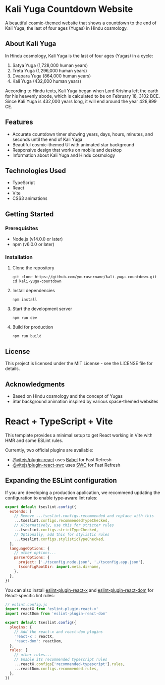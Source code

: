 # Kali Yuga Countdown Website

A beautiful cosmic-themed website that shows a countdown to the end of Kali Yuga, the last of four ages (Yugas) in Hindu cosmology.

## About Kali Yuga

In Hindu cosmology, Kali Yuga is the last of four ages (Yugas) in a cycle:
1. Satya Yuga (1,728,000 human years)
2. Treta Yuga (1,296,000 human years)
3. Dvapara Yuga (864,000 human years)
4. Kali Yuga (432,000 human years)

According to Hindu texts, Kali Yuga began when Lord Krishna left the earth for his heavenly abode, which is calculated to be on February 18, 3102 BCE. Since Kali Yuga is 432,000 years long, it will end around the year 428,899 CE.

## Features

- Accurate countdown timer showing years, days, hours, minutes, and seconds until the end of Kali Yuga
- Beautiful cosmic-themed UI with animated star background
- Responsive design that works on mobile and desktop
- Information about Kali Yuga and Hindu cosmology

## Technologies Used

- TypeScript
- React
- Vite
- CSS3 animations

## Getting Started

### Prerequisites

- Node.js (v14.0.0 or later)
- npm (v6.0.0 or later)

### Installation

1. Clone the repository
   ```
   git clone https://github.com/yourusername/kali-yuga-countdown.git
   cd kali-yuga-countdown
   ```

2. Install dependencies
   ```
   npm install
   ```

3. Start the development server
   ```
   npm run dev
   ```

4. Build for production
   ```
   npm run build
   ```

## License

This project is licensed under the MIT License - see the LICENSE file for details.

## Acknowledgments

- Based on Hindu cosmology and the concept of Yugas
- Star background animation inspired by various space-themed websites

# React + TypeScript + Vite

This template provides a minimal setup to get React working in Vite with HMR and some ESLint rules.

Currently, two official plugins are available:

- [@vitejs/plugin-react](https://github.com/vitejs/vite-plugin-react/blob/main/packages/plugin-react/README.md) uses [Babel](https://babeljs.io/) for Fast Refresh
- [@vitejs/plugin-react-swc](https://github.com/vitejs/vite-plugin-react-swc) uses [SWC](https://swc.rs/) for Fast Refresh

## Expanding the ESLint configuration

If you are developing a production application, we recommend updating the configuration to enable type-aware lint rules:

```js
export default tseslint.config({
  extends: [
    // Remove ...tseslint.configs.recommended and replace with this
    ...tseslint.configs.recommendedTypeChecked,
    // Alternatively, use this for stricter rules
    ...tseslint.configs.strictTypeChecked,
    // Optionally, add this for stylistic rules
    ...tseslint.configs.stylisticTypeChecked,
  ],
  languageOptions: {
    // other options...
    parserOptions: {
      project: ['./tsconfig.node.json', './tsconfig.app.json'],
      tsconfigRootDir: import.meta.dirname,
    },
  },
})
```

You can also install [eslint-plugin-react-x](https://github.com/Rel1cx/eslint-react/tree/main/packages/plugins/eslint-plugin-react-x) and [eslint-plugin-react-dom](https://github.com/Rel1cx/eslint-react/tree/main/packages/plugins/eslint-plugin-react-dom) for React-specific lint rules:

```js
// eslint.config.js
import reactX from 'eslint-plugin-react-x'
import reactDom from 'eslint-plugin-react-dom'

export default tseslint.config({
  plugins: {
    // Add the react-x and react-dom plugins
    'react-x': reactX,
    'react-dom': reactDom,
  },
  rules: {
    // other rules...
    // Enable its recommended typescript rules
    ...reactX.configs['recommended-typescript'].rules,
    ...reactDom.configs.recommended.rules,
  },
})
```
